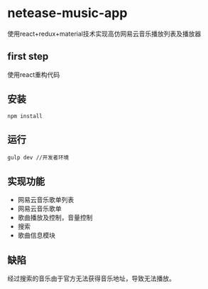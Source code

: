 # netease-music-app
使用react+redux+material技术实现高仿网易云音乐播放列表及播放器

## first step
使用react重构代码


## 安装
```
npm install

```
## 运行
```
gulp dev //开发者环境
```

## 实现功能
- 网易云音乐歌单列表
- 网易云音乐歌单
- 歌曲播放及控制，音量控制
- 搜索
- 歌曲信息模块

## 缺陷
经过搜索的音乐由于官方无法获得音乐地址，导致无法播放。
